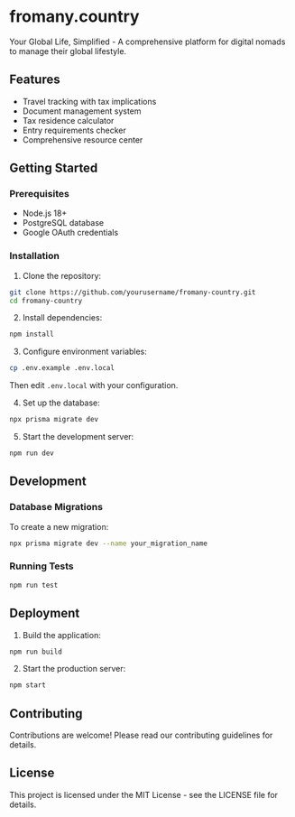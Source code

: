 # fromany.country

Your Global Life, Simplified - A comprehensive platform for digital nomads to manage their global lifestyle.

## Features

- Travel tracking with tax implications
- Document management system
- Tax residence calculator
- Entry requirements checker
- Comprehensive resource center

## Getting Started

### Prerequisites

- Node.js 18+ 
- PostgreSQL database
- Google OAuth credentials

### Installation

1. Clone the repository:
```bash
git clone https://github.com/yourusername/fromany-country.git
cd fromany-country
```

2. Install dependencies:
```bash
npm install
```

3. Configure environment variables:
```bash
cp .env.example .env.local
```
Then edit `.env.local` with your configuration.

4. Set up the database:
```bash
npx prisma migrate dev
```

5. Start the development server:
```bash
npm run dev
```

## Development

### Database Migrations

To create a new migration:
```bash
npx prisma migrate dev --name your_migration_name
```

### Running Tests

```bash
npm run test
```

## Deployment

1. Build the application:
```bash
npm run build
```

2. Start the production server:
```bash
npm start
```

## Contributing

Contributions are welcome! Please read our contributing guidelines for details.

## License

This project is licensed under the MIT License - see the LICENSE file for details.
